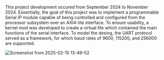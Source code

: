 This project development occured from September 2024 to November 2024. Essentially, the goal of this project was to implement a programmable Serial IP module capable of being controlled and
configured from the processor subsystem over an AXI4-lite interface. To ensure usability, a kernel mod was developed to create a virtual file which contained the main functions of the serial interface. To model the desing, the UART protocol served as a framework, for which baud rates of 9600, 115200, and 256000 are supported. 

![Screenshot from 2025-02-15 13-49-52](https://github.com/user-attachments/assets/c6188d51-f80a-4503-9c45-d86696c4cfeb)

